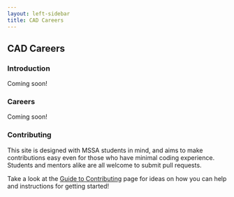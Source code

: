 ```yaml
---
layout: left-sidebar
title: CAD Careers
---
```


## CAD Careers

### Introduction

Coming soon!

### Careers

Coming soon!

### Contributing

This site is designed with MSSA students in mind, and aims to make contributions easy even for those who have minimal coding experience.  Students and mentors alike are all welcome to submit pull requests.

Take a look at the [Guide to Contributing](/contributing.html) page for ideas on how you can help and instructions for getting started!